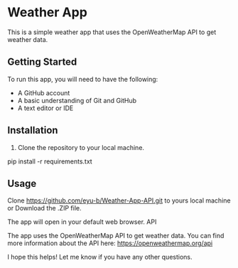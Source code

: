 # Weather App

This is a simple weather app that uses the OpenWeatherMap API to get weather data.

## Getting Started

To run this app, you will need to have the following:

* A GitHub account
* A basic understanding of Git and GitHub
* A text editor or IDE

## Installation

1. Clone the repository to your local machine.


pip install -r requirements.txt


## Usage
Clone https://github.com/eyu-b/Weather-App-API.git to yours local machine or Download the .ZIP file.

The app will open in your default web browser.
API

The app uses the OpenWeatherMap API to get weather data. You can find more information about the API here: https://openweathermap.org/api


I hope this helps! Let me know if you have any other questions.
